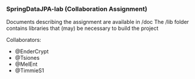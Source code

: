 ### SpringDataJPA-lab (Collaboration Assignment)

Documents describing the assignment are available in /doc
The /lib folder contains libraries that (may) be necessary to build the project

Collaborators:
- @EnderCrypt
- @Tsiones
- @MelEnt
- @TimmieS1